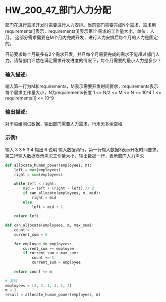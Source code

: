 # HW_200_47_部门人力分配
部门在进行需求开发时需要进行人力安排。当前部门需要完成N个需求，需求用requirements[]表示，requirements[i]表示第i个需求的工作量大小，单位：人月。
这部分需求需要在M个月内完成开发，进行人力安排后每个月的人力是固定的。

目前要求每个月最多有2个需求开发，并且每个月需要完成的需求不能超过部门人力。请帮部门评估在满足需求开发进度的情况下，每个月需要的最小人力是多少？

### 输入描述:
输入第一行为M和requirements，M表示需要开发时间要求，requirements表示每个需求工作量大小，N为requirements长度
1 <= N/2 <= M <= N <= 10^4
1 <= requirements[i] <= 10^9

### 输出描述:
对于每组测试数据，输出部门需要人力需求，行末无多余空格

### 示例1
输入
3
3 5 3 4
输出
6
说明
输入数据两行，第一行输入数据3表示开发时间要求，第二行输入数据表示需求工作量大小，输出数据一行，表示部门人力需求




```python
def allocate_human_power(employees, m):
    left = max(employees)
    right = sum(employees)
 
    while left < right:
        mid = left + (right - left) // 2
        if can_allocate(employees, m, mid):
            right = mid
        else:
            left = mid + 1
 
    return left
 
def can_allocate(employees, m, max_sum):
    count = 1
    current_sum = 0
 
    for employee in employees:
        current_sum += employee
        if current_sum > max_sum:
            count += 1
            current_sum = employee
 
    return count <= m
 
# 测试
employees = [3, 2, 1, 4, 1, 2]
m = 3
result = allocate_human_power(employees, m)
```